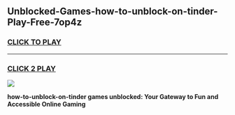 
## Unblocked-Games-how-to-unblock-on-tinder-Play-Free-7op4z
<h3>
<a href="https://premium76.site?title=how-to-unblock-on-tinder&ref=23A">CLICK TO PLAY</a></h3>
<hr>

<h3>
<a href="https://premium76.site?title=how-to-unblock-on-tinder&ref=23A">CLICK 2 PLAY</a>
  
</h3>

<a href="https://premium76.site?title=how-to-unblock-on-tinder&ref=23A"><img src="https://clearcache.store/games.png"></a>


**how-to-unblock-on-tinder games unblocked: Your Gateway to Fun and Accessible Online Gaming**

